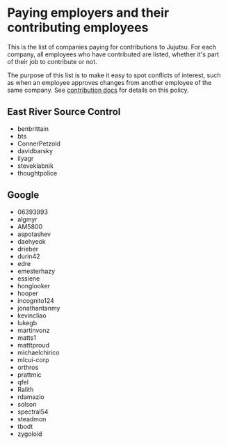 # Paying employers and their contributing employees

This is the list of companies paying for contributions to Jujutsu. For each
company, all employees who have contributed are listed, whether it's part of
their job to contribute or not.

The purpose of this list is to make it easy to spot conflicts of interest, such
as when an employee approves changes from another employee of the same company.
See [contribution docs](contributing.md#code-reviews) for details on this policy.

## East River Source Control

* benbrittain
* bts
* ConnerPetzold
* davidbarsky
* ilyagr
* steveklabnik
* thoughtpolice

## Google

* 06393993
* algmyr
* AM5800
* aspotashev
* daehyeok
* drieber
* durin42
* edre
* emesterhazy
* essiene
* honglooker
* hooper
* incognito124
* jonathantanmy
* kevincliao
* lukegb
* martinvonz
* matts1
* matttproud
* michaelchirico
* mlcui-corp
* orthros
* prattmic
* qfel
* Ralith
* rdamazio
* solson
* spectral54
* steadmon
* tbodt
* zygoloid
